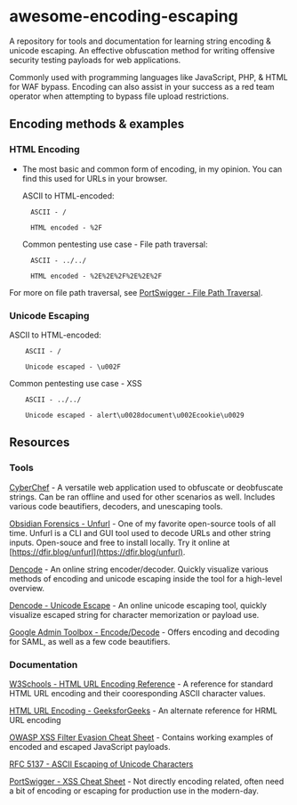 # awesome-encoding-escaping

A repository for tools and documentation for learning string encoding & unicode escaping. An effective obfuscation method for writing offensive security testing payloads for web applications. 

Commonly used with programming languages like JavaScript, PHP, & HTML for WAF bypass. Encoding can also assist in your success as a red team operator when attempting to bypass file upload restrictions.

## Encoding methods & examples

### HTML Encoding
- The most basic and common form of encoding, in my opinion. You can find this used for URLs in your browser.

  ASCII to HTML-encoded:

        ASCII - /
    
        HTML encoded - %2F

  Common pentesting use case - File path traversal:

        ASCII - ../../
    
        HTML encoded - %2E%2E%2F%2E%2E%2F

For more on file path traversal, see [PortSwigger - File Path Traversal](https://portswigger.net/web-security/file-path-traversal).

### Unicode Escaping 

ASCII to HTML-encoded:

        ASCII - /
    
        Unicode escaped - \u002F

Common pentesting use case - XSS

        ASCII - ../../
    
        Unicode escaped - alert\u0028document\u002Ecookie\u0029

## Resources

### Tools

[CyberChef](https://gchq.github.io/CyberChef/) - A versatile web application used to obfuscate or deobfuscate strings. Can be ran offline and used for other scenarios as well. Includes various code beautifiers, decoders, and unescaping tools.

[Obsidian Forensics - Unfurl](https://github.com/obsidianforensics/unfurl) - One of my favorite open-source tools of all time. Unfurl is a CLI and GUI tool used to decode URLs and other string inputs. Open-souce and free to install locally. Try it online at [https://dfir.blog/unfurl](https://dfir.blog/unfurl).

[Dencode](https://dencode.com/en/string) - An online string encoder/decoder. Quickly visualize various methods of encoding and unicode escaping inside the tool for a high-level overview.

[Dencode - Unicode Escape](https://dencode.com/en/string/unicode-escape) - An online unicode escaping tool, quickly visualize escaped string for character memorization or payload use.

[Google Admin Toolbox - Encode/Decode](https://toolbox.googleapps.com/apps/encode_decode/) - Offers encoding and decoding for SAML, as well as a few code beautifiers. 

### Documentation

[W3Schools - HTML URL Encoding Reference](https://www.w3schools.com/tags/ref_urlencode.ASP) - A reference for standard HTML URL encoding and their cooresponding ASCII character values.

[HTML URL Encoding - GeeksforGeeks](https://www.geeksforgeeks.org/html-url-encoding/) - An alternate reference for HRML URL encoding

[OWASP XSS Filter Evasion Cheat Sheet](https://cheatsheetseries.owasp.org/cheatsheets/XSS_Filter_Evasion_Cheat_Sheet.html) - Contains working examples of encoded and escaped JavaScript payloads.

[RFC 5137 - ASCII Escaping of Unicode Characters](https://www.rfc-editor.org/rfc/rfc5137)

[PortSwigger - XSS Cheat Sheet](https://portswigger.net/web-security/cross-site-scripting/cheat-sheet) - Not directly encoding related, often need a bit of encoding or escaping for production use in the modern-day.


